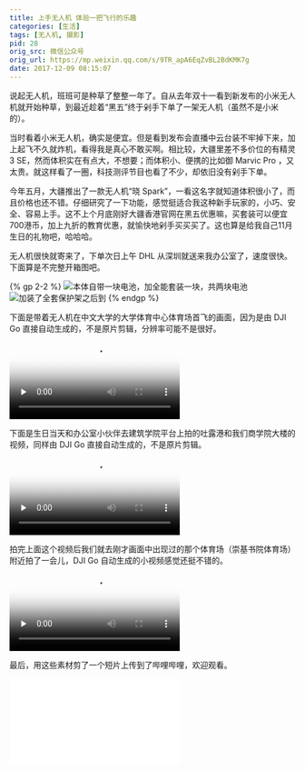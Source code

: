 ```yaml
---
title: 上手无人机 体验一把飞行的乐趣
categories: [生活]
tags: [无人机, 摄影]
pid: 28
orig_src: 微信公众号
orig_url: https://mp.weixin.qq.com/s/9TR_apA6EqZvBL2BdKMK7g
date: 2017-12-09 08:15:07
---
```


说起无人机，班班可是种草了整整一年了。自从去年双十一看到新发布的小米无人机就开始种草，到最近趁着“黑五”终于剁手下单了一架无人机（虽然不是小米的）。

当时看着小米无人机，确实是便宜。但是看到发布会直播中云台装不牢掉下来，加上起飞不久就炸机，看得我是真心不敢买啊。相比较，大疆里差不多价位的有精灵 3 SE，然而体积实在有点大，不想要；而体积小、便携的比如御 Marvic Pro ，又太贵。就这样看了一圈，科技测评节目也看了不少，却依旧没有剁手下单。
<!--more-->

今年五月，大疆推出了一款无人机“晓 Spark”，一看这名字就知道体积很小了，而且价格也还不错。仔细研究了一下功能，感觉挺适合我这种新手玩家的，小巧、安全、容易上手。这不上个月底刚好大疆香港官网在黑五优惠嘛，买套装可以便宜700港币，加上九折的教育优惠，就愉快地剁手买买买了。这也算是给我自己11月生日的礼物吧，哈哈哈。

无人机很快就寄来了，下单次日上午 DHL 从深圳就送来我办公室了，速度很快。下面算是不完整开箱图吧。

{% gp 2-2 %}
![本体自带一块电池，加全能套装一块，共两块电池](https://cos.pinlyu.com/posts/2017/28-spark1.webp)
![加装了全套保护架之后到](https://cos.pinlyu.com/posts/2017/28-spark2.webp)
{% endgp %}

下面是带着无人机在中文大学的大学体育中心体育场首飞的画面，因为是由 DJI Go 直接自动生成的，不是原片剪辑，分辨率可能不是很好。
<video controls
       poster="https://cos.pinlyu.com/posts/2017/28-SportsCenter.webp"
       src='https://cos.pinlyu.com/posts/2017/28-SportsCenter.m4v'
       type='video/mp4'
       preload="none">
</video>

下面是生日当天和办公室小伙伴去建筑学院平台上拍的吐露港和我们商学院大楼的视频，同样由 DJI Go 直接自动生成的，不是原片剪辑。
<video controls
       poster="https://cos.pinlyu.com/posts/2017/28-bschool.webp"
       src='https://cos.pinlyu.com/posts/2017/28-bschool.m4v'
       type='video/mp4'
       preload="none">
</video>

拍完上面这个视频后我们就去刚才画面中出现过的那个体育场（崇基书院体育场）附近拍了一会儿，DJI Go 自动生成的小视频感觉还挺不错的。
<video controls
       poster="https://cos.pinlyu.com/posts/2017/28-ChungChiCollege.webp"
       src='https://cos.pinlyu.com/posts/2017/28-ChungChiCollege.m4v'
       type='video/mp4'
       preload="none">
</video>

最后，用这些素材剪了一个短片上传到了哔哩哔哩，欢迎观看。

<iframe src="//player.bilibili.com/player.html?aid=838345990&bvid=BV1hg4y1i7tL&cid=194768979&page=1" scrolling="no" border="0" frameborder="no" framespacing="0" allowfullscreen="true"> </iframe>